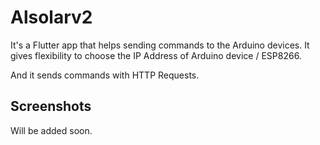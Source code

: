 # Alsolarv2

It's a Flutter app that helps sending commands to the Arduino devices.
It gives flexibility to choose the IP Address of Arduino device / ESP8266.  

And it sends commands with HTTP Requests.

## Screenshots

Will be added soon.